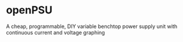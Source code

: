 # openPSU
A cheap, programmable, DIY variable benchtop power supply unit with continuous current and voltage graphing
